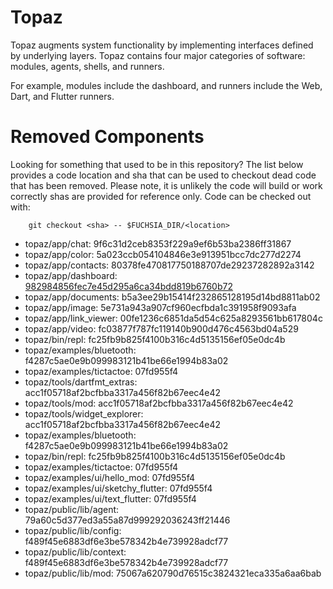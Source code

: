 # Topaz

Topaz augments system functionality by implementing interfaces defined by underlying layers. Topaz contains four major categories of software: modules, agents, shells, and runners.

For example, modules include the dashboard, and runners include the Web, Dart, and Flutter runners.

# Removed Components

Looking for something that used to be in this repository? The list below
provides a code location and sha that can be used to checkout dead code that has
been removed. Please note, it is unlikely the code will build or work correctly
shas are provided for reference only. Code can be checked out with:

        git checkout <sha> -- $FUCHSIA_DIR/<location>

* topaz/app/chat: 9f6c31d2ceb8353f229a9ef6b53ba2386ff31867
* topaz/app/color: 5a023ccb054104846e3e913951bcc7dc277d2274
* topaz/app/contacts: 80378fe470817750188707de29237282892a3142
* topaz/app/dashboard: [982984856fec7e45d295a6ca34bdd819b6760b72](https://fuchsia.googlesource.com/topaz/+/982984856fec7e45d295a6ca34bdd819b6760b72)
* topaz/app/documents: b5a3ee29b15414f232865128195d14bd8811ab02
* topaz/app/image: 5e731a943a907cf960ecfbda1c391958f9093afa
* topaz/app/link_viewer: 00fe1236c6851da5d54c625a8293561bb617804c
* topaz/app/video: fc03877f787fc119140b900d476c4563bd04a529
* topaz/bin/repl: fc25fb9b825f4100b316c4d5135156ef05e0dc4b
* topaz/examples/bluetooth: f4287c5ae0e9b099983121b41be66e1994b83a02
* topaz/examples/tictactoe: 07fd955f4
* topaz/tools/dartfmt_extras: acc1f05718af2bcfbba3317a456f82b67eec4e42
* topaz/tools/mod: acc1f05718af2bcfbba3317a456f82b67eec4e42
* topaz/tools/widget_explorer: acc1f05718af2bcfbba3317a456f82b67eec4e42
* topaz/examples/bluetooth: f4287c5ae0e9b099983121b41be66e1994b83a02
* topaz/bin/repl: fc25fb9b825f4100b316c4d5135156ef05e0dc4b
* topaz/examples/tictactoe: 07fd955f4
* topaz/examples/ui/hello_mod: 07fd955f4
* topaz/examples/ui/sketchy_flutter: 07fd955f4
* topaz/examples/ui/text_flutter: 07fd955f4
* topaz/public/lib/agent: 79a60c5d377ed3a55a87d999292036243ff21446
* topaz/public/lib/config: f489f45e6883df6e3be578342b4e739928adcf77
* topaz/public/lib/context: f489f45e6883df6e3be578342b4e739928adcf77
* topaz/public/lib/mod: 75067a620790d76515c3824321eca335a6aa6bab
